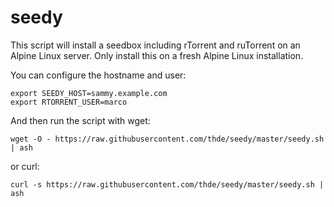 # seedy

This script will install a seedbox including rTorrent and ruTorrent on an Alpine Linux server. Only install this on a fresh Alpine Linux installation.

You can configure the hostname and user:
````
export SEEDY_HOST=sammy.example.com
export RTORRENT_USER=marco
````

And then run the script with wget:
````
wget -O - https://raw.githubusercontent.com/thde/seedy/master/seedy.sh | ash
````
or curl:
````
curl -s https://raw.githubusercontent.com/thde/seedy/master/seedy.sh | ash
````
